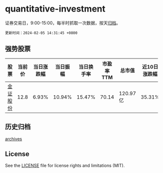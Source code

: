# quantitative-investment

证券交易日，9:00-15:00，每半时抓取一次数据，按天[归档](archives)。

`更新时间：2024-02-05 14:31:45 +0800`

## 强势股票

|股票|当前价|当日涨跌幅|当日振幅|当日换手率|市盈率TTM|总市值|近10日涨跌幅|
|----|----|----|----|----|----|----|----|
|[金证股份](https://xueqiu.com/S/SH600446)|12.8|6.93%|10.94%|15.47%|70.14|120.97亿|35.31%|

## 历史归档

[archives](archives)

## License

See the [LICENSE](LICENSE) file for license rights and limitations (MIT).